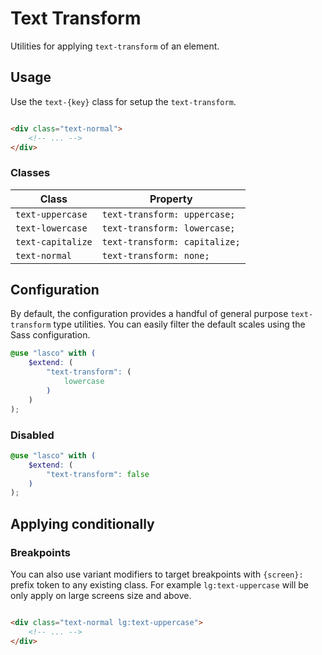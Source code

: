 # Text Transform

Utilities for applying `text-transform` of an element.

## Usage

Use the `text-{key}` class for setup the `text-transform`.

```html

<div class="text-normal">
    <!-- ... -->
</div>
```

### Classes

| Class             | Property                      |
|-------------------|-------------------------------|
| `text-uppercase`  | `text-transform: uppercase;`  |
| `text-lowercase`  | `text-transform: lowercase;`  |
| `text-capitalize` | `text-transform: capitalize;` |
| `text-normal`     | `text-transform: none;`       |

## Configuration

By default, the configuration provides a handful of general purpose `text-transform` type utilities. You can easily
filter the default scales using the Sass configuration.

```scss
@use "lasco" with (
    $extend: (
        "text-transform": (
            lowercase
        )
    )
);
```

### Disabled

```scss
@use "lasco" with (
    $extend: (
        "text-transform": false
    )
);
```

## Applying conditionally

### Breakpoints

You can also use variant modifiers to target breakpoints with `{screen}:` prefix token to any existing class. For
example `lg:text-uppercase` will be only apply on large screens size and above.

```html

<div class="text-normal lg:text-uppercase">
    <!-- ... -->
</div>
```
